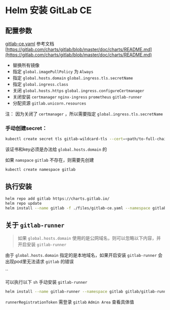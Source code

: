 # Helm 安装 GitLab CE

## 配置参数

[gitlab-ce.yaml](./files/gitlab-ce.yaml) 参考文档 [https://gitlab.com/charts/gitlab/blob/master/doc/charts/README.md](https://gitlab.com/charts/gitlab/blob/master/doc/charts/README.md)

- 替换所有镜像
- 指定 `global.imagePullPolicy` 为 `Always`
- 指定 `global.hosts.domain` `global.ingress.tls.secretName`
- 指定 `global.ingress.class` 
- 关闭 `global.hosts.https` `global.ingress.configureCertmanager`
- 关闭安装 `certmanager` `nginx-ingress` `prometheus`  `gitlab-runner`
- 分配资源 `gitlab.unicorn.resources`



注： 因为关闭了 `certmanager` ，所以需要指定 `global.ingress.tls.secretName` 

### 手动创建secret：

```sh
kubectl create secret tls gitlab-wildcard-tls --cert=<path/to-full-chain.crt> --key=<path/to.key> -n gitlab
```

该证书和key必须是办法给 `global.hosts.domain` 的



如果 `namspace` `gitlab` 不存在，则需要先创建 

```sh
kubectl create namespace gitlab
```



## 执行安装

```sh
helm repo add gitlab https://charts.gitlab.io/
helm repo update
helm install --name gitlab -f ./files/gitlab-ce.yaml --namespace gitlab gitlab/gitlab 
```



## 关于 `gitlab-runner`

> 如果 `global.hosts.domain` 使用的是公网域名，则可以忽略以下内容，并开启安装 `gitlab-runner`

由于 `global.hosts.domain` 指定的是本地域名，如果开启安装 `gitlab-runner` 会出现pod里无法请求 `gitlab` 的错误 

`` 

可以执行以下 `sh`  手动安装 `gitlab-runner`

```sh
helm install --name gitlab-runner --namespace gitlab gitlab/gitlab-runner --set gitlabUrl=http://gitlab-unicorn.gitlab.svc.cluster.local:8181/,runnerRegistrationToken=<registration token>,rbac.create=true 
```

`runnerRegistrationToken` 需登录 `gitlab` `Admin Area` 查看具体值